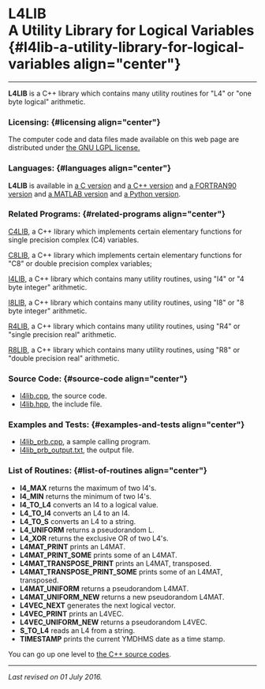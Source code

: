 L4LIB\
A Utility Library for Logical Variables {#l4lib-a-utility-library-for-logical-variables align="center"}
=======================================

------------------------------------------------------------------------

**L4LIB** is a C++ library which contains many utility routines for "L4"
or "one byte logical" arithmetic.

### Licensing: {#licensing align="center"}

The computer code and data files made available on this web page are
distributed under [the GNU LGPL license.](../../txt/gnu_lgpl.txt)

### Languages: {#languages align="center"}

**L4LIB** is available in [a C version](../../c_src/l4lib/l4lib.html)
and [a C++ version](../../cpp_src/l4lib/l4lib.html) and [a FORTRAN90
version](../../f_src/l4lib/l4lib.html) and [a MATLAB
version](../../m_src/l4lib/l4lib.html) and [a Python
version](../../py_src/l4lib/l4lib.html).

### Related Programs: {#related-programs align="center"}

[C4LIB](../../cpp_src/c4lib/c4lib.html), a C++ library which implements
certain elementary functions for single precision complex (C4)
variables.

[C8LIB](../../cpp_src/c8lib/c8lib.html), a C++ library which implements
certain elementary functions for "C8" or double precision complex
variables;

[I4LIB](../../cpp_src/i4lib/i4lib.html), a C++ library which contains
many utility routines, using "I4" or "4 byte integer" arithmetic.

[I8LIB](../../cpp_src/i8lib/i8lib.html), a C++ library which contains
many utility routines, using "I8" or "8 byte integer" arithmetic.

[R4LIB](../../cppsrc/r4lib/r4lib.html), a C++ library which contains
many utility routines, using "R4" or "single precision real" arithmetic.

[R8LIB](../../cpp_src/r8lib/r8lib.html), a C++ library which contains
many utility routines, using "R8" or "double precision real" arithmetic.

### Source Code: {#source-code align="center"}

-   [l4lib.cpp](l4lib.cpp), the source code.
-   [l4lib.hpp](l4lib.hpp), the include file.

### Examples and Tests: {#examples-and-tests align="center"}

-   [l4lib\_prb.cpp](l4lib_prb.cpp), a sample calling program.
-   [l4lib\_prb\_output.txt](l4lib_prb_output.txt), the output file.

### List of Routines: {#list-of-routines align="center"}

-   **I4\_MAX** returns the maximum of two I4's.
-   **I4\_MIN** returns the minimum of two I4's.
-   **I4\_TO\_L4** converts an I4 to a logical value.
-   **L4\_TO\_I4** converts an L4 to an I4.
-   **L4\_TO\_S** converts an L4 to a string.
-   **L4\_UNIFORM** returns a pseudorandom L.
-   **L4\_XOR** returns the exclusive OR of two L4's.
-   **L4MAT\_PRINT** prints an L4MAT.
-   **L4MAT\_PRINT\_SOME** prints some of an L4MAT.
-   **L4MAT\_TRANSPOSE\_PRINT** prints an L4MAT, transposed.
-   **L4MAT\_TRANSPOSE\_PRINT\_SOME** prints some of an L4MAT,
    transposed.
-   **L4MAT\_UNIFORM** returns a pseudorandom L4MAT.
-   **L4MAT\_UNIFORM\_NEW** returns a new pseudorandom L4MAT.
-   **L4VEC\_NEXT** generates the next logical vector.
-   **L4VEC\_PRINT** prints an L4VEC.
-   **L4VEC\_UNIFORM\_NEW** returns a pseudorandom L4VEC.
-   **S\_TO\_L4** reads an L4 from a string.
-   **TIMESTAMP** prints the current YMDHMS date as a time stamp.

You can go up one level to [the C++ source codes](../cpp_src.html).

------------------------------------------------------------------------

*Last revised on 01 July 2016.*
